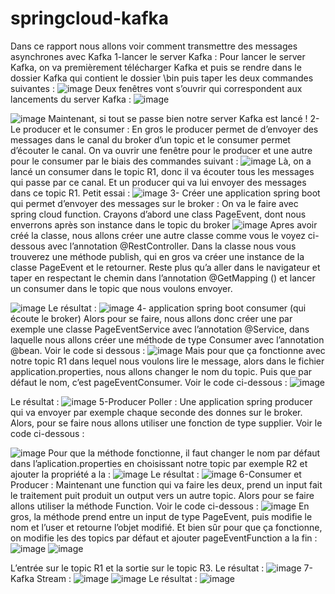 ﻿# springcloud-kafka
Dans ce rapport nous allons voir comment transmettre des messages asynchrones avec Kafka
1-lancer le server Kafka : 
Pour lancer le server Kafka, on va premièrement télécharger Kafka et puis se rendre dans le dossier Kafka qui contient le dossier \bin puis taper les deux commandes suivantes :
![image](https://user-images.githubusercontent.com/98331671/173159759-faf015da-add9-450f-8268-d7fdbe659b1a.png)
Deux fenêtres vont s’ouvrir qui correspondent aux lancements du server Kafka :
![image](https://user-images.githubusercontent.com/98331671/173159785-7e8e48b5-6a1b-4a1d-b741-25a8132d2ff2.png)

![image](https://user-images.githubusercontent.com/98331671/173159792-fd4e746e-aea5-4d1f-a792-bfb5c7645d2b.png)
Maintenant, si tout se passe bien notre server Kafka est lancé ! 
2- Le producer et le consumer : 
En gros le producer permet de d’envoyer des messages dans le canal du broker d’un topic et le consumer permet d’écouter le canal. On va ouvrir une fenêtre pour le producer et une autre pour le consumer par le biais des commandes suivant : 
![image](https://user-images.githubusercontent.com/98331671/173159837-ae812228-0d06-4f0f-be76-0341934018a0.png)
Là, on a lancé un consumer dans le topic R1, donc il va écouter tous les messages qui passe par ce canal. Et un producer qui va lui envoyer des messages dans ce topic R1.
Petit essai :
![image](https://user-images.githubusercontent.com/98331671/173159859-834ebfcf-00da-4ff3-8b65-079e5d0b1062.png)
3- Créer une application spring boot qui permet d’envoyer des messages sur le broker :
On va le faire avec spring cloud function.
Crayons d’abord une class PageEvent, dont nous enverrons après son instance dans le topic du broker
![image](https://user-images.githubusercontent.com/98331671/173159886-598c7aac-94e0-4be2-9105-84c40da0468e.png)
Apres avoir créé la classe, nous allons créer une autre classe comme vous le voyez ci-dessous avec l’annotation @RestController. Dans la classe nous vous trouverez une méthode publish, qui en gros va créer une instance de la classe PageEvent et le retourner. Reste plus qu’a aller dans le navigateur et taper en respectant le chemin dans l’annotation @GetMapping () et lancer un consumer dans le topic que nous voulons envoyer.

![image](https://user-images.githubusercontent.com/98331671/173159913-c236cf3d-19b7-4841-8400-98a4b0cbd2cb.png)
Le résultat :
![image](https://user-images.githubusercontent.com/98331671/173159927-d4c9a308-8b52-4846-9224-f0500caa1976.png)
4- application spring boot consumer (qui écoute le broker)
Alors pour se faire, nous allons donc créer une par exemple une classe PageEventService avec l’annotation @Service, dans laquelle nous allons créer une méthode de type Consumer avec l’annotation @bean. Voir le code si dessous :
![image](https://user-images.githubusercontent.com/98331671/173159952-71682276-4a31-47b8-9792-e3eea821e9dd.png)
Mais pour que ça fonctionne avec notre topic R1 dans lequel nous voulons lire le message, alors dans le fichier application.properties, nous allons changer le nom du topic. Puis que par défaut le nom, c’est pageEventConsumer. Voir le code ci-dessous :
![image](https://user-images.githubusercontent.com/98331671/173159972-7eddfbc7-533b-48a2-9acc-4b4ab40f9a49.png)

Le résultat :
![image](https://user-images.githubusercontent.com/98331671/173159991-a6a6ec0a-039a-44c5-b6c5-5ee860f39483.png)
5-Producer Poller : 
Une application spring producer qui va envoyer par exemple chaque seconde des donnes sur le broker. Alors, pour se faire nous allons utiliser une fonction de type supplier. Voir le code ci-dessous :

![image](https://user-images.githubusercontent.com/98331671/173160009-0c73e201-9f51-4ec2-a6d0-94db52c99d45.png)
Pour que la méthode fonctionne, il faut changer le nom par défaut dans l’aplication.properties en choisissant notre topic par exemple R2 et ajouter la propriété a la : 
![image](https://user-images.githubusercontent.com/98331671/173160022-07f13c85-c1d0-48d3-886d-0b043e1574d5.png)
Le résultat :
![image](https://user-images.githubusercontent.com/98331671/173160049-76c95c31-8884-47c2-9112-85d9826cd740.png)
6-Consumer et Producer :
Maintenant une function qui va faire les deux, prend un input fait le traitement puit produit un output vers un autre topic. Alors pour se faire allons utiliser la méthode Function. Voir le code ci-dessous : 
![image](https://user-images.githubusercontent.com/98331671/173160067-8da0e84e-f8f7-4847-9ef4-7ab65a298ab3.png)
En gros, la méthode prend entre un input de type PageEvent, puis modifie le nom et l’user et retourne l’objet modifié.
Et bien sûr pour que ça fonctionne, on modifie les des topics par défaut et ajouter pageEventFunction a la fin :
![image](https://user-images.githubusercontent.com/98331671/173160100-b9127b79-d23c-461b-863f-b31f43d5f090.png)
![image](https://user-images.githubusercontent.com/98331671/173160108-db4e33c7-1498-49f6-a40d-ab1e3c452bc3.png)

L’entrée sur le topic R1 et la sortie sur le topic R3.
Le résultat : 
![image](https://user-images.githubusercontent.com/98331671/173160126-83ec8400-80fd-4cf2-9e81-0f7f82223029.png)
7- Kafka Stream :
![image](https://user-images.githubusercontent.com/98331671/173160148-0e2c4fe2-c52b-418c-8062-4e09be045d63.png)
![image](https://user-images.githubusercontent.com/98331671/173160159-0cd09633-68f9-4eab-980c-eb973b0c6f9e.png)
Le résultat :
![image](https://user-images.githubusercontent.com/98331671/173160177-22d9e766-2f1f-42c9-817f-aabd2a25039a.png)













